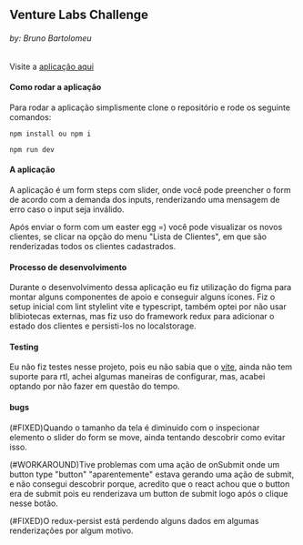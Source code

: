 ## Venture Labs Challenge
###### by: Bruno Bartolomeu

Visite a [aplicação aqui](https://venture-labs-challenge-brunocbart.vercel.app/)

#### Como rodar a aplicação

Para rodar a aplicação simplismente clone o repositório e rode os seguinte comandos:

```
npm install ou npm i
```

```
npm run dev
```

#### A aplicação

A aplicação é um form steps com slider, onde você pode preencher o form de acordo com a demanda dos inputs, renderizando uma mensagem de erro caso o input seja inválido.

Após enviar o form com um easter egg =)
você pode visualizar os novos clientes, se clicar na opção do menu "Lista de Clientes", em que são renderizadas todos os clientes cadastrados.

#### Processo de desenvolvimento

Durante o desenvolvimento dessa aplicação eu fiz utilização do figma para montar
alguns componentes de apoio e conseguir
alguns ícones.
Fiz o setup inicial com lint stylelint vite e typescript, também optei por não usar blibiotecas externas, mas fiz uso do framework redux para adicionar o estado dos clientes e persisti-los no localstorage.


#### Testing

Eu não fiz testes nesse projeto, pois eu não sabia que o [vite](https://vitejs.dev/), ainda não tem suporte para rtl, achei algumas maneiras de configurar, mas, acabei optando por não fazer em questão do tempo.


#### bugs

(#FIXED)Quando o tamanho da tela é diminuido com o inspecionar elemento o slider do form se move, ainda tentando descobrir como evitar isso. 

(#WORKAROUND)Tive problemas com uma ação de onSubmit onde um button type "button" "aparentemente" estava gerando uma ação de submit, e não consegui descobrir porque, acredito que o react achou que o button era de submit pois eu renderizava um button de submit logo após o clique nesse botão.

(#FIXED)O redux-persist está perdendo alguns dados em algumas renderizações por algum motivo.
